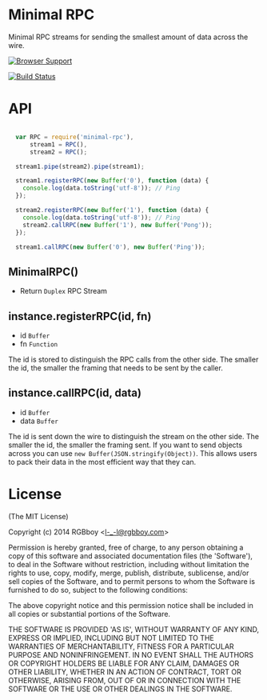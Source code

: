 # Minimal RPC

Minimal RPC streams for sending the smallest amount of data across the wire.

[![Browser Support](https://ci.testling.com/rgbboy/minimal-rpc.png)
](https://ci.testling.com/RGBboy/minimal-rpc)

[![Build Status](https://secure.travis-ci.org/RGBboy/minimal-rpc.png)](http://travis-ci.org/RGBboy/minimal-rpc)

# API

``` javascript

  var RPC = require('minimal-rpc'),
      stream1 = RPC(),
      stream2 = RPC();

  stream1.pipe(stream2).pipe(stream1);

  stream1.registerRPC(new Buffer('0'), function (data) {
    console.log(data.toString('utf-8')); // Ping
  });

  stream2.registerRPC(new Buffer('1'), function (data) {
    console.log(data.toString('utf-8')); // Ping
    stream2.callRPC(new Buffer('1'), new Buffer('Pong'));
  });

  stream1.callRPC(new Buffer('0'), new Buffer('Ping'));

```

## MinimalRPC()

* Return `Duplex` RPC Stream

## instance.registerRPC(id, fn)

* id `Buffer`
* fn `Function`

The id is stored to distinguish the RPC calls from the other side. The smaller the id, the smaller the framing that needs to be sent by the caller.

## instance.callRPC(id, data)

* id `Buffer`
* data `Buffer`

The id is sent down the wire to distinguish the stream on the other side. The smaller the id, the smaller the framing sent. If you want to send objects across you can use `new Buffer(JSON.stringify(Object))`. This allows users to pack their data in the most efficient way that they can. 

# License 

(The MIT License)

Copyright (c) 2014 RGBboy &lt;l-_-l@rgbboy.com&gt;

Permission is hereby granted, free of charge, to any person obtaining
a copy of this software and associated documentation files (the
'Software'), to deal in the Software without restriction, including
without limitation the rights to use, copy, modify, merge, publish,
distribute, sublicense, and/or sell copies of the Software, and to
permit persons to whom the Software is furnished to do so, subject to
the following conditions:

The above copyright notice and this permission notice shall be
included in all copies or substantial portions of the Software.

THE SOFTWARE IS PROVIDED 'AS IS', WITHOUT WARRANTY OF ANY KIND,
EXPRESS OR IMPLIED, INCLUDING BUT NOT LIMITED TO THE WARRANTIES OF
MERCHANTABILITY, FITNESS FOR A PARTICULAR PURPOSE AND NONINFRINGEMENT.
IN NO EVENT SHALL THE AUTHORS OR COPYRIGHT HOLDERS BE LIABLE FOR ANY
CLAIM, DAMAGES OR OTHER LIABILITY, WHETHER IN AN ACTION OF CONTRACT,
TORT OR OTHERWISE, ARISING FROM, OUT OF OR IN CONNECTION WITH THE
SOFTWARE OR THE USE OR OTHER DEALINGS IN THE SOFTWARE.